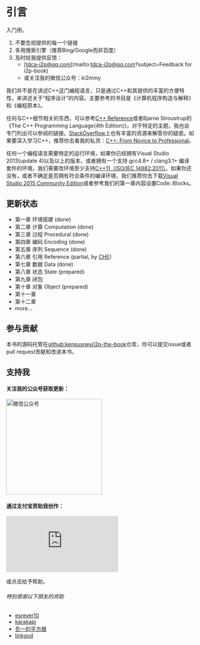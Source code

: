 # 引言

入门用。

1. 不要忽视提供的每一个链接
2. 多用搜索引擎（推荐Bing/Google而非百度）
3. 及时给我提供反馈：
    * [tdca-i2p@qq.com](mailto:tdca-i2p@qq.com?subject=Feedback for i2p-book)
    * 或关注我的微信公众号：ki2mmy

我们并不是在讲述C++这门编程语言，只是通过C++和其提供的丰富的方便特性，来讲述关于“程序设计”的内容。主要参考的书目是《计算机程序构造与解释》和《编程原本》。

任何与C++细节相关的东西，可以参考[C++ Reference](http://en.cppreference.com/w/)或者Bjarne Stroustrup的《The C++ Programming Language(4th Edition)》，对于特定的主题，我也会专门列出可以参阅的链接。[StackOverflow](http://stackoverflow.com/questions/tagged/c%2b%2b)上也有丰富的资源来解答你的疑惑。如果要深入学习C++，推荐你去看我的私货：[C++: From Novice to Professional](http://www.douban.com/doulist/4041785/)。

任何一个编程语言需要特定的运行环境，如果你已经拥有Visual Studio 2013(update 4)以及以上的版本，或者拥有一个支持 gcc4.8+ / clang3.1+ 编译套件的环境，我们需要改环境至少支持[C++11（ISO/IEC 14882:2011）](https://en.wikipedia.org/wiki/C%2B%2B11)。如果你还没有，或者不确定是否拥有符合条件的编译环境，我们推荐你去下载[Visual Studio 2015 Community Edition](https://www.visualstudio.com/products/visual-studio-community-vs)或者参考我们的第一章内容设置Code::Blocks。

## 更新状态

 * 第一章 环境搭建 (done)
 * 第二章 计算 Computation (done)
 * 第三章 过程 Procedural (done)
 * 第四章 编码 Encoding (done)
 * 第五章 序列 Sequence (done)
 * 第六章 引用 Reference (partial, by [CHE](http://github.com/CUITCHE))
 * 第七章 数据 Data (done)
 * 第八章 状态 State (prepared)
 * 第九章 闭包
 * 第十章 对象 Object (prepared)
 * 第十一章
 * 第十二章
 * more...

## 参与贡献

本书的源码托管在[github:kenpusney/i2p-the-book](https://github.com/kenpusney/i2p-the-book)仓库，你可以提交issue或者pull request贡献和改进本书。

## 支持我

#### 关注我的公众号获取更新：

<img alt="微信公众号" src="http://lisp.kimleo.net/images/qrcode_for_gh_5d5d484e7445_430.jpg" width="256"/>

#### 通过支付宝资助我创作：

![支付宝](https://mobilecodec.alipay.com/show.htm?code=ap69z5d4uik0zvec89&picSize=S)

或点击<script data-gratipay-username="kenpusney"
        data-gratipay-widget="button"
        src="//grtp.co/v1.js"></script>给予帮助。

###### 特别感谢以下朋友的资助
  - [esrever10](https://github.com/esrever10)
  - [karakapi](https://github.com/karakapi)
  - [负一的平方根](http://sqrt-1.me)
  - [linkgod](http://www.linkgod.net)
